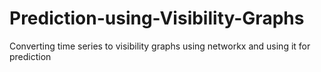 # Prediction-using-Visibility-Graphs
Converting time series to visibility graphs using networkx and using it for prediction
